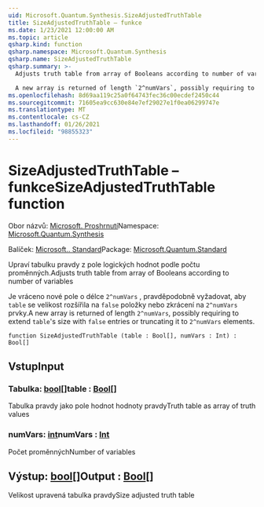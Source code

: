 ```yaml
---
uid: Microsoft.Quantum.Synthesis.SizeAdjustedTruthTable
title: SizeAdjustedTruthTable – funkce
ms.date: 1/23/2021 12:00:00 AM
ms.topic: article
qsharp.kind: function
qsharp.namespace: Microsoft.Quantum.Synthesis
qsharp.name: SizeAdjustedTruthTable
qsharp.summary: >-
  Adjusts truth table from array of Booleans according to number of variables

  A new array is returned of length `2^numVars`, possibly requiring to extend `table`'s size with `false` entries or truncating it to `2^numVars` elements.
ms.openlocfilehash: 8d69aa119c25a0f64743fec36c00ecdef2450c44
ms.sourcegitcommit: 71605ea9cc630e84e7ef29027e1f0ea06299747e
ms.translationtype: MT
ms.contentlocale: cs-CZ
ms.lasthandoff: 01/26/2021
ms.locfileid: "98855323"
---
```

# <a name="sizeadjustedtruthtable-function"></a><span data-ttu-id="141cd-102">SizeAdjustedTruthTable – funkce</span><span class="sxs-lookup"><span data-stu-id="141cd-102">SizeAdjustedTruthTable function</span></span>

<span data-ttu-id="141cd-103">Obor názvů: [Microsoft. Proshrnutí](xref:Microsoft.Quantum.Synthesis)</span><span class="sxs-lookup"><span data-stu-id="141cd-103">Namespace: [Microsoft.Quantum.Synthesis](xref:Microsoft.Quantum.Synthesis)</span></span>

<span data-ttu-id="141cd-104">Balíček: [Microsoft.. Standard](https://nuget.org/packages/Microsoft.Quantum.Standard)</span><span class="sxs-lookup"><span data-stu-id="141cd-104">Package: [Microsoft.Quantum.Standard](https://nuget.org/packages/Microsoft.Quantum.Standard)</span></span>


<span data-ttu-id="141cd-105">Upraví tabulku pravdy z pole logických hodnot podle počtu proměnných.</span><span class="sxs-lookup"><span data-stu-id="141cd-105">Adjusts truth table from array of Booleans according to number of variables</span></span>

<span data-ttu-id="141cd-106">Je vráceno nové pole o délce `2^numVars` , pravděpodobně vyžadovat, aby `table` se velikost rozšířila na `false` položky nebo zkrácení na `2^numVars` prvky.</span><span class="sxs-lookup"><span data-stu-id="141cd-106">A new array is returned of length `2^numVars`, possibly requiring to extend `table`'s size with `false` entries or truncating it to `2^numVars` elements.</span></span>

```qsharp
function SizeAdjustedTruthTable (table : Bool[], numVars : Int) : Bool[]
```


## <a name="input"></a><span data-ttu-id="141cd-107">Vstup</span><span class="sxs-lookup"><span data-stu-id="141cd-107">Input</span></span>

### <a name="table--bool"></a><span data-ttu-id="141cd-108">Tabulka: [bool](xref:microsoft.quantum.lang-ref.bool)[]</span><span class="sxs-lookup"><span data-stu-id="141cd-108">table : [Bool](xref:microsoft.quantum.lang-ref.bool)[]</span></span>

<span data-ttu-id="141cd-109">Tabulka pravdy jako pole hodnot hodnoty pravdy</span><span class="sxs-lookup"><span data-stu-id="141cd-109">Truth table as array of truth values</span></span>


### <a name="numvars--int"></a><span data-ttu-id="141cd-110">numVars: [int](xref:microsoft.quantum.lang-ref.int)</span><span class="sxs-lookup"><span data-stu-id="141cd-110">numVars : [Int](xref:microsoft.quantum.lang-ref.int)</span></span>

<span data-ttu-id="141cd-111">Počet proměnných</span><span class="sxs-lookup"><span data-stu-id="141cd-111">Number of variables</span></span>



## <a name="output--bool"></a><span data-ttu-id="141cd-112">Výstup: [bool](xref:microsoft.quantum.lang-ref.bool)[]</span><span class="sxs-lookup"><span data-stu-id="141cd-112">Output : [Bool](xref:microsoft.quantum.lang-ref.bool)[]</span></span>

<span data-ttu-id="141cd-113">Velikost upravená tabulka pravdy</span><span class="sxs-lookup"><span data-stu-id="141cd-113">Size adjusted truth table</span></span>